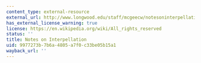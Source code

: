 ```yaml
---
content_type: external-resource
external_url: http://www.longwood.edu/staff/mcgeecw/notesoninterpellation.htm
has_external_license_warning: true
license: https://en.wikipedia.org/wiki/All_rights_reserved
status: ''
title: Notes on Interpellation
uid: 9977273b-7b6a-4805-a7f0-c33be05b15a1
wayback_url: ''
---
```

